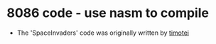 # 8086 code - use nasm to compile
+ The 'SpaceInvaders' code was originally written by [timotei](https://github.com/timotei/Space-Invaders-Clone)
